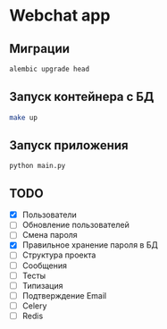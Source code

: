 # Webchat app

## Миграции

``` bash
alembic upgrade head
```

## Запуск контейнера с БД

``` bash
make up
```

## Запуск приложения

```
python main.py
```


## TODO

- [x] Пользователи
- [ ] Обновление пользователей
- [ ] Смена пароля
- [x] Правильное хранение пароля в БД
- [ ] Структура проекта
- [ ] Сообщения
- [ ] Тесты
- [ ] Типизация
- [ ] Подтверждение Email
- [ ] Celery
- [ ] Redis